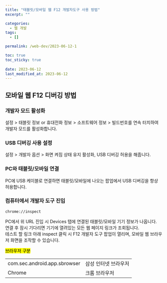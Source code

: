 ```yaml
---
title: "태블릿/모바일 웹 F12 개발자도구 사용 방법"
excerpt: ""

categories:
  - 웹 개발
tags:
  - []

permalink: /web-dev/2023-06-12-1

toc: true
toc_sticky: true
 
date: 2023-06-12
last_modified_at: 2023-06-12
---
```


## 모바일 웹 F12 디버깅 방법

### 개발자 모드 활성화
설정 > 태블릿 정보 or 휴대전화 정보 > 소프트웨어 정보 > 빌드번호를 연속 터치하여 개발자 모드를 활성화합니다.

### USB 디버깅 사용 설정
설정 > 개발자 옵션 > 화면 켜짐 상태 유지 활성화, USB 디버깅 허용을 해줍니다.

### PC와 태블릿/모바일 연결
PC에 USB 케이블로 연결하면 태블릿/모바일에 나오는 팝업에서 USB 디버깅을 항상 허용합니다.

### 컴퓨터에서 개발자 도구 진입
```
chrome://inspect
```
PC에서 위 URL 진입 시 Devices 탭에 연결된 태블릿/모바일 기기 정보가 나옵니다.  
연결 후 잠시 기다리면 기기에 열려있는 모든 웹 페이지 링크가 조회됩니다.  
테스트 할 링크 아래 inspect 클릭 시 F12 개발자 도구 팝업이 열리며, 모바일 웹 브라우저 화면을 조작할 수 있습니다.

<mark>브라우저 구분</mark>  
<table>
<tbody>
  <tr>
    <td>com.sec.android.app.sbrowser</td>
    <td>삼성 인터넷 브라우저</td>
  </tr>
  <tr>
    <td>Chrome</td>
    <td>크롬 브라우저</td>
  </tr>
</tbody>
</table>